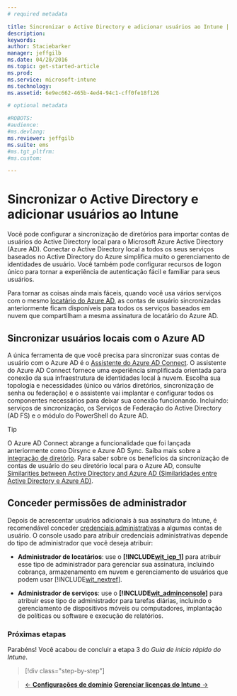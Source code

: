 ```yaml
---
# required metadata

title: Sincronizar o Active Directory e adicionar usuários ao Intune | Microsoft Intune
description:
keywords:
author: Staciebarker
manager: jeffgilb
ms.date: 04/28/2016
ms.topic: get-started-article
ms.prod:
ms.service: microsoft-intune
ms.technology:
ms.assetid: 6e9ec662-465b-4ed4-94c1-cff0fe18f126

# optional metadata

#ROBOTS:
#audience:
#ms.devlang:
ms.reviewer: jeffgilb
ms.suite: ems
#ms.tgt_pltfrm:
#ms.custom:

---
```



# Sincronizar o Active Directory e adicionar usuários ao Intune
Você pode configurar a sincronização de diretórios para importar contas de usuários do Active Directory local para o Microsoft Azure Active Directory (Azure AD). Conectar o Active Directory local a todos os seus serviços baseados no Active Directory do Azure simplifica muito o gerenciamento de identidades de usuário. Você também pode configurar recursos de logon único para tornar a experiência de autenticação fácil e familiar para seus usuários.

Para tornar as coisas ainda mais fáceis, quando você usa vários serviços com o mesmo [locatário do Azure AD](http://technet.microsoft.com/library/jj573650.aspx#BKMK_WhatIsAnAzureADTenant), as contas de usuário sincronizadas anteriormente ficam disponíveis para todos os serviços baseados em nuvem que compartilham a mesma assinatura de locatário do Azure AD.

## Sincronizar usuários locais com o Azure AD
A única ferramenta de que você precisa para sincronizar suas contas de usuário com o Azure AD é o [Assistente do Azure AD Connect](https://www.microsoft.com/download/details.aspx?id=47594). O assistente do Azure AD Connect fornece uma experiência simplificada orientada para conexão da sua infraestrutura de identidades local à nuvem.  Escolha sua topologia e necessidades (único ou vários diretórios, sincronização de senha ou federação) e o assistente vai implantar e configurar todos os componentes necessários para deixar sua conexão funcionando. Incluindo: serviços de sincronização, os Serviços de Federação do Active Directory (AD FS) e o módulo do PowerShell do Azure AD.

> [!TIP]
> O Azure AD Connect abrange a funcionalidade que foi lançada anteriormente como Dirsync e Azure AD Sync. Saiba mais sobre a [integração de diretório](http://technet.microsoft.com/library/jj573653.aspx). Para saber sobre os benefícios da sincronização de contas de usuário do seu diretório local para o Azure AD, consulte [Similarities between Active Directory and Azure AD (Similaridades entre Active Directory e Azure AD)](http://technet.microsoft.com/library/dn518177.aspx).

## Conceder permissões de administrador
Depois de acrescentar usuários adicionais à sua assinatura do Intune, é recomendável conceder [credenciais administrativas](administrative-accounts-websites-perms.md) a algumas contas de usuário. O console usado para atribuir credenciais administrativas depende do tipo de administrador que você deseja atribuir:

-   **Administrador de locatários**: use o **[!INCLUDE[wit_icp_1](../includes/wit_icp_1_md.md)]** para atribuir esse tipo de administrador para gerenciar sua assinatura, incluindo cobrança, armazenamento em nuvem e gerenciamento de usuários que podem usar [!INCLUDE[wit_nextref](../includes/wit_nextref_md.md)].

-   **Administrador de serviços**: use o **[!INCLUDE[wit_adminconsole](../includes/wit_adminconsole_md.md)]** para atribuir esse tipo de administrador para tarefas diárias, incluindo o gerenciamento de dispositivos móveis ou computadores, implantação de políticas ou software e execução de relatórios.


### Próximas etapas
Parabéns! Você acabou de concluir a etapa 3 do *Guia de início rápido do Intune*.

>[!div class="step-by-step"]

>[&larr; **Configurações de domínio**](.\start-with-a-paid-subscription-to-microsoft-intune-step-2.md)     [**Gerenciar licenças do Intune** &rarr;](.\start-with-a-paid-subscription-to-microsoft-intune-step-4.md)  


<!--HONumber=May16_HO1-->


